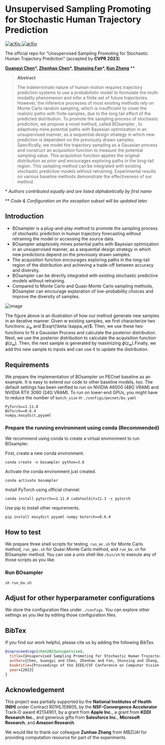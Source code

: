 # Unsupervised Sampling Promoting for Stochastic Human Trajectory Prediction

[![arXiv](https://img.shields.io/badge/arXiv-2304.04298-b31b1b.svg?style=flat)  ](https://arxiv.org/abs/2304.04298)[![arXiv](https://img.shields.io/badge/CVPR-2023-1c75b8)](https://openaccess.thecvf.com/content/CVPR2023/html/Chen_Unsupervised_Sampling_Promoting_for_Stochastic_Human_Trajectory_Prediction_CVPR_2023_paper.html)



The official repo for "Unsupervised Sampling Promoting for Stochastic Human Trajectory Prediction" (accepted by **CVPR 2023**)

**[Guangyi Chen](https://chengy12.github.io/)\*, [Zhenhao Chen](https://zhenhaochenofficial.github.io/)\*, [Shunxing Fan](https://scholar.google.com/citations?user=SbGcOdYAAAAJ&hl=en)\*, [Kun Zhang](https://www.andrew.cmu.edu/user/kunz1/)** \*\* 

> **Abstract**
>
> The indeterminate nature of human motion requires trajectory prediction systems to use a probabilistic model to formulate the multi-modality phenomenon and infer a finite set of future trajectories. However, the inference processes of most existing methods rely on Monte Carlo random sampling, which is insufficient to cover the realistic paths with finite samples, due to the long tail effect of the predicted distribution. To promote the sampling process of stochastic prediction, we propose a novel method, called BOsampler , to adaptively mine potential paths with Bayesian optimization in an unsupervised manner, as a sequential design strategy in which new prediction is dependent on the previously drawn samples. Specifically, we model the trajectory sampling as a Gaussian process and construct an acquisition function to measure the potential sampling value. This acquisition function applies the original distribution as prior and encourages exploring paths in the long-tail region. This sampling method can be integrated with existing stochastic predictive models without retraining. Experimental results on various baseline methods demonstrate the effectiveness of our method.

\* *Authors contributed equally and are listed alphabetically by first name*

** *Code & Configuration on the exception subset will be updated later.*


## Introduction
* BOsampler is a plug-and-play method to promote the sampling process of stochastic prediction in human trajectory forecasting without retraining the model or accessing the source data.
* BOsampler adaptsively mines potential paths with Bayesian optimization in an unsupervised manner, as a sequential design strategy in which new predictions depend on the previously drawn samples.
* The acquisition function encourages exploring paths in the long-tail region of the distribution and achieving a trade-off between accuracy and diversity.
* BOsampler can be directly integrated with existing stochastic predictive models without retraining.
* Compared to Monte Carlo and Quasi-Monte Carlo sampling methods, BOsampler can encourage exploration of low-probability choices and improve the diversity of samples.


![image](https://github.com/viewsetting/Unsupervised_sampling_promoting/blob/main/img/process.png)

The figure above is an illustration of how our method generate new samples in an iterative manner. Given w existing samples, we first characterize two functions: $\mu_w$ and $\sqrt{\beta \kappa_w}$. Then, we use these two functions to fit a Gaussian Process and calculate the posterior distribution. Next, we use the posterior distribution to calculate the acquisition function $\phi(\text{z}_w)$. Then, the next sample is generated by maximizing $\phi(\text{z}_w)$.Finally, we add this new sample to inputs and can use it to update the distribution.



## Requirements

We prepare the implementation of BOsampler on PECnet baseline as an example. It is easy to extend our code to other baseline models, too. The default settings has been verified to run on NVIDIA A6000 (48G VRAM) and NVIDIA RTX 3090 (24G VRAM). To run on lower-end GPUs, you might have to reduce the number of ``batch_size`` in ``./configs/pecnet/bo.yaml``



```
PyTorch==1.11.0
BoTorch==0.6.4
numpy,easydict,pyyaml
```

### Prepare the running environment using conda (Recommended)

We recommend using conda to create a virtual environment to run BOsampler.

First, create a new conda environment.

```
conda create -n bosampler python=3.8 
```

Activate the conda environment just created.

```
conda activate bosampler
```

Install PyTorch using official channel.

```
conda install pytorch==1.11.0 cudatoolkit=11.3 -c pytorch
```

Use pip to install other requirements.

```
pip install easydict pyyaml numpy botorch==0.6.4
```

## How to test

We prepare three shell scripts for testing. ``run_mc.sh`` for Monte Carlo method, ``run_qmc.sh`` for Quasi-Monte Carlo method, and ``run_bo.sh`` for BOsampler method. You can use a unix shell like ``/bin/sh`` to exexute any of those scripts as you like.

### Run BOsampler

```
sh run_bo.sh
```

## Adjust for other hyperparameter configurations

We store the configuration files under ``./configs``. You can explore other settings as you like by editing those configuration files.

## BibTex

If you find our work helpful, please cite us by adding the following BibTex.

```bibtex
@inproceedings{chen2023unsupervised,
  title={Unsupervised Sampling Promoting for Stochastic Human Trajectory Prediction},
  author={Chen, Guangyi and Chen, Zhenhao and Fan, Shunxing and Zhang, Kun},
  booktitle={Proceedings of the IEEE/CVF Conference on Computer Vision and Pattern Recognition},
  year={2023}
}
```

## Acknowledgement

This project was partially supported by the **National Institutes of Health (NIH)** under Contract R01HL159805, by the **NSF-Convergence Accelerator** Track-D award #2134901, by a grant from **Apple Inc.**, a grant from **KDDI Research Inc.**, and generous gifts from **Salesforce Inc.**, **Microsoft Research**, and **Amazon Research**. 

We would like to thank our colleague **Zunhao Zhang** from *MBZUAI* for providing computation resource for part of the experiments.

